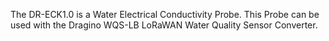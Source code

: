 The DR-ECK1.0 is a Water Electrical Conductivity Probe. This Probe can be used with the Dragino WQS-LB LoRaWAN Water Quality Sensor Converter.
